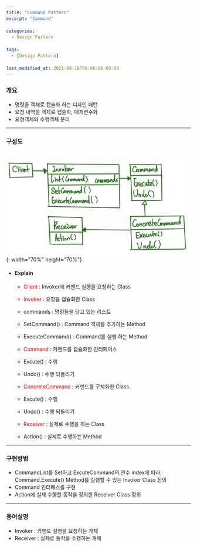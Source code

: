 ```yaml
---
title: "Command Pattern"
excerpt: "Command" 

categories:
  - Design Pattern

tags:
  - [Design Pattern]

last_modified_at: 2021-08-16T08:06:00-05:00
---
```



### 개요
 - 명령을 객체로 캡슐화 하는 디자인 패턴
 - 요청 내역을 객체로 캡슐화, 매개변수화
 - 요청객체와 수행객체 분리

---

### 구성도
　　![image](/assets/images/DesignPattern/CommandPattern.png){: width="70%" height="70%"}  

 - #### Explain
   - <span style="color:red">Client</span> : Invoker에 커맨드 실행을 요청하는 Class

   - <span style="color:red">Invoker</span> : 요청을 캡슐화한 Class
   - commands : 명령들을 담고 있는 리스트
   - SetCommand() : Command 객체를 추가하는 Method
   - ExecuteCommand() : Command를 실행 하는 Method
     
   - <span style="color:red">Command</span> : 커맨드를 캡슐화한 인터페이스
   - Excute() : 수행
   - Undo() : 수행 되돌리기
  
   - <span style="color:red">ConcreteCommand</span> : 커맨드를 구체화한 Class
   - Excute() : 수행
   - Undo() : 수행 되돌리기
  
   - <span style="color:red">Receiver</span> : 실제로 수행을 하는 Class
   - Action() : 실제로 수행하는 Method

---
### 구현방법
 - CommandList를 Set하고 ExcuteCommand의 인수 index에 따라, Command.Execute() Method를 실행할 수 있는 Invoker Class 정의
 - Command 인터페스를 구현
 - Action에 실제 수행할 동작을 정의한 Receiver Class 정의

---
### 용어설명
 - Invoker : 커맨드 실행을 요청하는 개체
 - Receiver : 실제로 동작을 수행하는 개체
